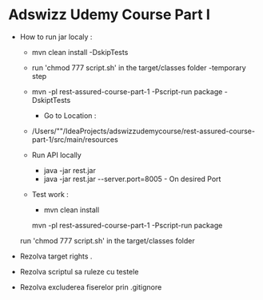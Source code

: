 # Adswizz Udemy Course Part I


* How to run jar localy : 

   - mvn clean install -DskipTests
   - run 'chmod 777 script.sh' in the target/classes folder -temporary step
   - mvn -pl rest-assured-course-part-1 -Pscript-run package -DskiptTests
   

     * Go to Location : 
    - /Users/""/IdeaProjects/adswizzudemycourse/rest-assured-course-part-1/src/main/resources
  
  * Run API locally
    
    - java -jar rest.jar 
    - java -jar rest.jar --server.port=8005 - On desired Port 
    
    
   * Test work : 
   
     - mvn clean install 
     
     mvn -pl rest-assured-course-part-1 -Pscript-run package

    run 'chmod 777 script.sh' in the target/classes folder 
    

* Rezolva target rights . 
* Rezolva scriptul sa ruleze cu testele
* Rezolva excluderea fiserelor prin .gitignore
       
